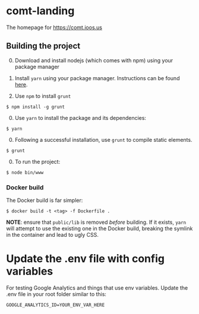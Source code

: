 # comt-landing
The homepage for https://comt.ioos.us

## Building the project

0. Download and install nodejs (which comes with npm) using your package manager
0. Install `yarn` using your package manager. Instructions can be found [here](https://legacy.yarnpkg.com/en/docs/install/).

0. Use `npm` to install `grunt`

```
$ npm install -g grunt
```

0. Use `yarn` to install the package and its dependencies:

```
$ yarn
```

0. Following a successful installation, use `grunt` to compile static elements.

```
$ grunt
```

0. To run the project:

```
$ node bin/www
```

### Docker build

The Docker build is far simpler:

```
$ docker build -t <tag> -f Dockerfile .
```

__NOTE__: ensure that `public/lib` is removed *before* building. If it exists,
`yarn` will attempt to use the existing one in the Docker build, breaking the symlink
in the container and lead to ugly CSS.

# Update the .env file with config variables
For testing Google Analytics and things that use env variables.
Update the .env file in your root folder similar to this:
```
GOOGLE_ANALYTICS_ID=YOUR_ENV_VAR_HERE
```
